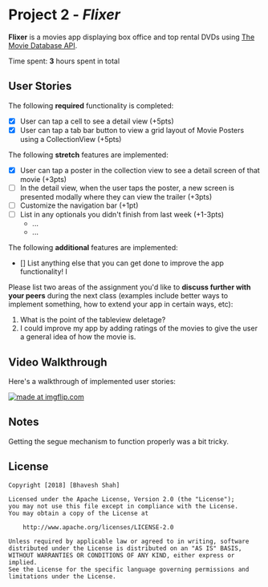 # Project 2 - *Flixer*

**Flixer** is a movies app displaying box office and top rental DVDs using [The Movie Database API](http://docs.themoviedb.apiary.io/#).

Time spent: **3** hours spent in total

## User Stories

The following **required** functionality is completed:

- [x] User can tap a cell to see a detail view (+5pts)
- [x] User can tap a tab bar button to view a grid layout of Movie Posters using a CollectionView (+5pts)

The following **stretch** features are implemented:

- [x] User can tap a poster in the collection view to see a detail screen of that movie (+3pts)
- [ ] In the detail view, when the user taps the poster, a new screen is presented modally where they can view the trailer (+3pts)
- [ ] Customize the navigation bar (+1pt)
- [ ] List in any optionals you didn't finish from last week (+1-3pts)
   - ...
   - ...

The following **additional** features are implemented:

- [] List anything else that you can get done to improve the app functionality! I

Please list two areas of the assignment you'd like to **discuss further with your peers** during the next class (examples include better ways to implement something, how to extend your app in certain ways, etc):

1. What is the point of the tableview deletage?
2. I could improve my app by adding ratings of the movies to give the user a general idea of how the movie is.

## Video Walkthrough

Here's a walkthrough of implemented user stories:

<a href="https://imgflip.com/gif/2joro3"><img src="https://i.imgflip.com/2joro3.gif" title="made at imgflip.com"/></a>

## Notes

Getting the segue mechanism to function properly was a bit tricky.

## License

    Copyright [2018] [Bhavesh Shah]

    Licensed under the Apache License, Version 2.0 (the "License");
    you may not use this file except in compliance with the License.
    You may obtain a copy of the License at

        http://www.apache.org/licenses/LICENSE-2.0

    Unless required by applicable law or agreed to in writing, software
    distributed under the License is distributed on an "AS IS" BASIS,
    WITHOUT WARRANTIES OR CONDITIONS OF ANY KIND, either express or implied.
    See the License for the specific language governing permissions and
    limitations under the License.
